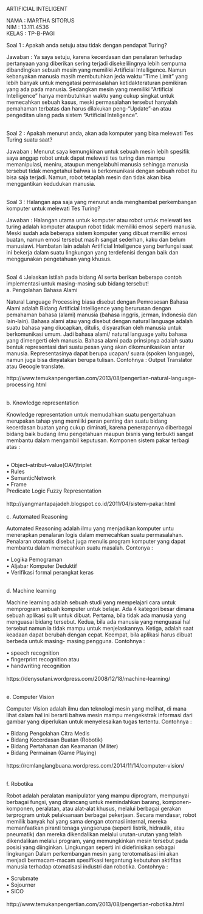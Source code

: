 ARTIFICIAL INTELIGENT

NAMA 	: MARTHA SITORUS<br>
NIM		: 13.111.4536<br>
KELAS	: TP-B-PAGI<br>

Soal 1  	: Apakah anda setuju atau tidak dengan pendapat Turing?<br>
<P>Jawaban 	: Ya saya setuju, karena kecerdasan dan penalaran terhadap pertanyaan yang diberikan sering terjadi disekelilingnya lebih sempurna dibandingkan sebuah mesin yang memiliki Artificial Intelligence. Namun kebanyakan manusia masih membutuhkan jeda waktu “Time Limit” yang lebih banyak untuk mengatasi permasalahan ketidakteraturan pemikiran yang ada pada manusia. Sedangkan mesin yang memiliki “Artificial Intelligence” hanya membutuhkan waktu yang cukup singkat untuk memecahkan sebuah kasus, meski permasalahan tersebut hanyalah pemahaman terbatas dan harus dilakukan peng-“Update”-an atau pengeditan ulang pada sistem “Artificial Inteligence”.</p><br>
Soal 2	: Apakah menurut anda, akan ada komputer yang bisa melewati Tes Turing suatu saat?<br>
<p>Jawaban	: Menurut saya kemungkinan untuk sebuah mesin lebih spesifik saya anggap robot untuk dapat melewati tes turing dan mampu memanipulasi, meniru, ataupun mengelabuhi manusia sehingga manusia tersebut tidak mengetahui bahwa ia berkomunikasi dengan sebuah robot itu bisa saja terjadi. Namun, robot tetaplah mesin dan tidak akan bisa menggantikan kedudukan manusia.</p><br>
Soal 3	: Halangan apa saja yang menurut anda menghambat perkembangan komputer untuk melewati Tes Turing?<br>
<p>Jawaban	: Halangan utama untuk komputer atau robot untuk melewati tes turing adalah komputer ataupun robot tidak memiliki emosi seperti manusia. Meski sudah ada beberapa sistem komputer yang dibuat memiliki emosi buatan, namun emosi tersebut masih sangat sederhan, kaku dan belum manusiawi. Hambatan lain adalah Artificial Inteligence yang berfungsi saat ini bekerja dalam suatu lingkungan yang terdefenisi dengan baik dan menggunakan pengetahuan yang khusus.</p><br>
Soal 4 :Jelaskan istilah pada bidang AI serta berikan beberapa contoh implementasi untuk masing-masing sub bidang tersebut!<br>
a.	Pengolahan Bahasa Alami<br>
<p>Natural Language Processing biasa disebut dengan Pemrosesan Bahasa Alami adalah Bidang Artificial Intelligence yang berurusan dengan pemahaman bahasa (alami) manusia (bahasa inggris, jerman, Indonesia dan lain-lain). Bahasa alami atau yang disebut dengan natural language adalah suatu bahasa yang diucapkan, ditulis, disyaratkan oleh manusia untuk berkomunikasi umum. Jadi bahasa alami/ natural language yaitu bahasa yang dimengerti oleh manusia. Bahasa alami pada prinsipnya adalah suatu bentuk representasi dari suatu pesan yang akan dikomunikasikan antar manusia. Representasinya dapat berupa ucapan/ suara  (spoken language), namun juga bisa dinyatakan berupa tulisan. Contohnya : Output Translator atau Geoogle translate.<br></p>http://www.temukanpengertian.com/2013/08/pengertian-natural-language-processing.html<br><br>

b.	Knowledge representation<br>
<p>Knowledge representation untuk memudahkan suatu pengertahuan merupakan tahap yang memiliki peran penting dan suatu bidang kecerdasan buatan yang cukup diminati, karena penerapannya diberbagai bidang baik budang ilmu pengetahuan maupun bisnis yang terbukti sangat membantu dalam mengambil keputusan. Komponen sistem pakar terbagi atas :</p><br>
•	Object–atribut–value(OAV)triplet<br>
•	 Rules<br>
•	SemanticNetwork<br>
•	Frame<br>
Predicate Logic Fuzzy Representation<br><br>http://yangmantapajadeh.blogspot.co.id/2011/04/sistem-pakar.html<br><br>
c.	Automated Reasoning<br>
<p>Automated Reasoning adalah ilmu yang menjadikan komputer untu menerapkan penalaran logis dalam memecahkan suatu permasalahan. Penalaran otomatis disebut juga menulis program komputer yang dapat membantu dalam memecahkan suatu masalah. Contonya :</p>•	Logika Pemograman<br>•	Aljabar Komputer Deduktif<br>•	Verifikasi formal perangkat keras<br><br>

d.	Machine learning<br>
<p>Machine learning adalah sebuah studi yang mempelajari cara untuk memprogram sebuah komputer untuk belajar. Ada 4 kategori besar dimana sebuah aplikasi sulit untuk dibuat. Pertama, bila tidak ada manusia yang menguasai bidang tersebut. Kedua, bila ada manusia yang menguasai hal tersebut namun ia tidak mampu untuk menjelaskannya. Ketiga, adalah saat keadaan dapat berubah dengan cepat. Keempat, bila aplikasi harus dibuat berbeda untuk masing- masing pengguna. Contohnya :</p>•	speech recognition<br>•	fingerprint recognition atau<br>•	handwriting recognition<br>
<br>https://denysutani.wordpress.com/2008/12/18/machine-learning/<br><br>

e.	Computer Vision<br>
<p>Computer Vision adalah ilmu dan teknologi mesin yang melihat, di mana lihat dalam hal ini berarti bahwa mesin mampu mengekstrak informasi dari gambar yang diperlukan untuk menyelesaikan tugas tertentu. Contohnya :</p>•	Bidang Pengolahan Citra Medis<br>•	Bidang Kecerdasan Buatan (Robotik)<br>•	Bidang Pertahanan dan Keamanan (Militer)<br>•	Bidang Permainan (Game Playing)<br><br>https://rcmlanglangbuana.wordpress.com/2014/11/14/computer-vision/<br><br>

f.	Robotika<br>
<p>Robot adalah peralatan manipulator yang mampu diprogram, mempunyai berbagai fungsi, yang dirancang untuk memindahkan barang, komponen-komponen, peralatan, atau alat-alat khusus, melalui berbagai gerakan terprogram untuk pelaksanaan berbagai pekerjaan. Secara mendasar, robot memilik banyak hal yang sama dengan otomasi internal, mereka memanfaatkan piranti tenaga yangserupa (seperti listrik, hidraulik, atau pneumatik) dan mereka dikendalikan melalui urutan-urutan yang telah dikendalikan melalui program, yang memungkinkan mesin tersebut pada posisi yang diinginkan. Lingkungan seperti ini didefinisikan sebagai lingkungan Dalam perkembangan mesin yang terotomatisasi ini akan menjadi bermacam-macam spesifikasi tergantung kebutuhan aktifitas manusia terhadap otomatisasi industri dan robotika. Contohnya :</p>
•	Scrubmate<br>
•	Sojourner<br>
•	SICO<br>
<br>http://www.temukanpengertian.com/2013/08/pengertian-robotika.html



